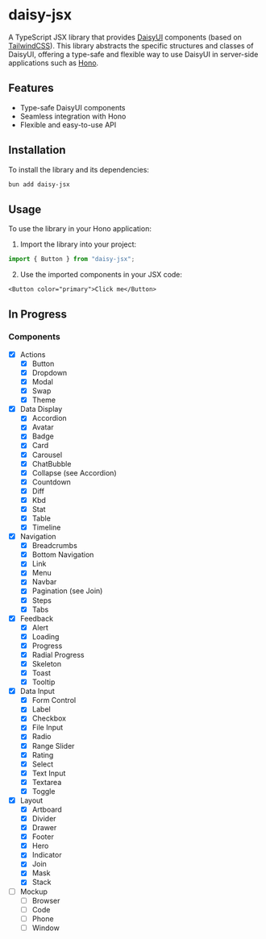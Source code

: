 # daisy-jsx

A TypeScript JSX library that provides [DaisyUI](https://daisyui.com/) components (based on [TailwindCSS](https://tailwindcss.com/)). This library abstracts the specific structures and classes of DaisyUI, offering a type-safe and flexible way to use DaisyUI in server-side applications such as [Hono](https://hono.dev/).

## Features

- Type-safe DaisyUI components
- Seamless integration with Hono
- Flexible and easy-to-use API

## Installation

To install the library and its dependencies:

```bash
bun add daisy-jsx
```

## Usage

To use the library in your Hono application:

1. Import the library into your project:

```ts
import { Button } from "daisy-jsx";
```

2. Use the imported components in your JSX code:

```tsx
<Button color="primary">Click me</Button>
```

## In Progress

### Components

- [x] Actions
  - [x] Button
  - [x] Dropdown
  - [x] Modal
  - [x] Swap
  - [x] Theme
- [x] Data Display
  - [x] Accordion
  - [x] Avatar
  - [x] Badge
  - [x] Card
  - [x] Carousel
  - [x] ChatBubble
  - [x] Collapse (see Accordion)
  - [x] Countdown
  - [x] Diff
  - [x] Kbd
  - [x] Stat
  - [x] Table
  - [x] Timeline
- [x] Navigation
  - [x] Breadcrumbs
  - [x] Bottom Navigation
  - [x] Link
  - [x] Menu
  - [x] Navbar
  - [x] Pagination (see Join)
  - [x] Steps
  - [x] Tabs
- [x] Feedback
  - [x] Alert
  - [x] Loading
  - [x] Progress
  - [x] Radial Progress
  - [x] Skeleton
  - [x] Toast
  - [x] Tooltip
- [x] Data Input
  - [x] Form Control
  - [x] Label
  - [x] Checkbox
  - [x] File Input
  - [x] Radio
  - [x] Range Slider
  - [x] Rating
  - [x] Select
  - [x] Text Input
  - [x] Textarea
  - [x] Toggle
- [x] Layout
  - [x] Artboard
  - [x] Divider
  - [x] Drawer
  - [x] Footer
  - [x] Hero
  - [x] Indicator
  - [x] Join
  - [x] Mask
  - [x] Stack
- [ ] Mockup
  - [ ] Browser
  - [ ] Code
  - [ ] Phone
  - [ ] Window
